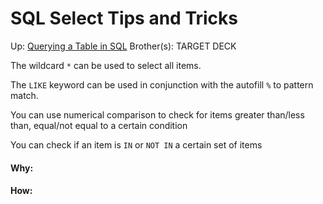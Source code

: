 # SQL Select Tips and Tricks

Up: [Querying a Table in SQL](querying_a_table_in_sql)
Brother(s):
TARGET DECK

The wildcard `*` can be used to select all items.

The `LIKE` keyword can be used in conjunction with the autofill `%` to pattern match.

You can use numerical comparison to check for items greater than/less than, equal/not equal to a certain condition

You can check if an item is `IN` or `NOT IN` a certain set of items



































#### Why:
#### How:









